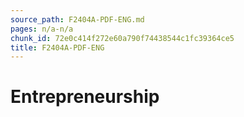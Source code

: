 ```yaml
---
source_path: F2404A-PDF-ENG.md
pages: n/a-n/a
chunk_id: 72e0c414f272e60a790f74438544c1fc39364ce5
title: F2404A-PDF-ENG
---
```

# Entrepreneurship
